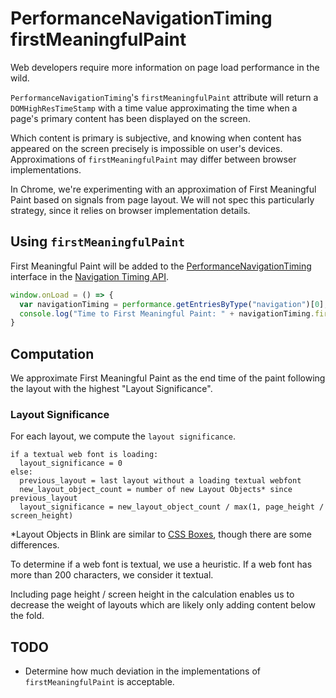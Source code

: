 # PerformanceNavigationTiming firstMeaningfulPaint

Web developers require more information on page load performance in the wild.

`PerformanceNavigationTiming`'s `firstMeaningfulPaint` attribute will return a `DOMHighResTimeStamp` with a time value approximating the time when a page's primary content has been displayed on the screen.

Which content is primary is subjective, and knowing when content has appeared on the screen precisely is impossible on user's devices. Approximations of `firstMeaningfulPaint` may differ between browser implementations.

In Chrome, we're experimenting with an approximation of First Meaningful Paint based on signals from page layout. We will not spec this particularly strategy, since it relies on browser implementation details.

## Using `firstMeaningfulPaint` ##
First Meaningful Paint will be added to the [PerformanceNavigationTiming](https://www.w3.org/TR/navigation-timing-2/#sec-PerformanceNavigationTiming) interface in the [Navigation Timing API](https://www.w3.org/TR/navigation-timing-2/).

```javascript
window.onLoad = () => { 
  var navigationTiming = performance.getEntriesByType("navigation")[0];
  console.log("Time to First Meaningful Paint: " + navigationTiming.firstMeaningfulPaint);
}
```

## Computation ##

We approximate First Meaningful Paint as the end time of the paint following the layout with the highest "Layout Significance".

### Layout Significance ###

For each layout, we compute the `layout significance`.
```
if a textual web font is loading:
  layout_significance = 0
else:
  previous_layout = last layout without a loading textual webfont
  new_layout_object_count = number of new Layout Objects* since previous_layout
  layout_significance = new_layout_object_count / max(1, page_height / screen_height)
```

*Layout Objects in Blink are similar to [CSS Boxes](https://www.w3.org/TR/css3-box/), though there are some differences.

To determine if a web font is textual, we use a heuristic. If a web font has more than 200 characters, we consider it textual.

Including page height / screen height in the calculation enables us to decrease the weight of layouts which are likely only adding content below the fold.

## TODO ##
* Determine how much deviation in the implementations of `firstMeaningfulPaint` is acceptable.
